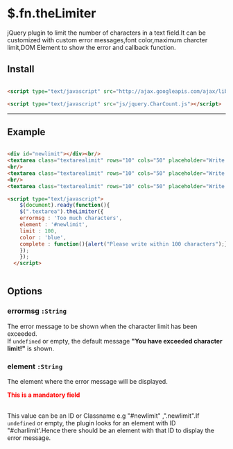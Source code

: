 # $.fn.theLimiter



jQuery plugin to limit the number of characters in a text field.It can be customized with custom error messages,font color,maximum charcter limit,DOM Element to show the error and callback function.


## Install

```html

<script type="text/javascript" src="http://ajax.googleapis.com/ajax/libs/jquery/1.10.1/jquery.min.js" ></script>

<script type="text/javascript" src="js/jquery.CharCount.js"></script>

```
---

## Example

```html

<div id="newlimit"></div><br/>
<textarea class="textarealimit" rows="10" cols="50" placeholder="Write something here(max 100 char)"></textarea><br/><br/>
<br/>
<textarea class="textarealimit" rows="10" cols="50" placeholder="Write something here(max 100 char)"></textarea><br/><br/>
<br/>
<textarea class="textarealimit" rows="10" cols="50" placeholder="Write something here(max 100 char)"></textarea><br/><br/>

<script type="text/javascript">
    $(document).ready(function(){
    $(".textarea").theLimiter({
    errormsg : 'Too much characters',
    element : '#newlimit',
    limit : 100,
    color : 'blue',
    complete : function(){alert("Please write within 100 characters");}
    });
    });
  </script>
  
  ```
## Options

### errormsg `:String`
The error message to be shown when the character limit has been exceeded. <br/>
If `undefined` or empty, the default message <b>"You have exceeded character limit!"</b> is shown.

### element `:String`

The element where the error message will be displayed. <p style="color:red"><b>This is a mandatory field</b></p> <br/>
This value can be an ID or Classname e.g "#newlimit" ,".newlimit".If `undefined` or empty,
the plugin looks for an element with ID "#charlimit'.Hence there should be an element with that ID to display the error message.






